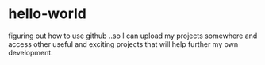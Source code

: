 # hello-world
figuring out how to use github
..so I can upload my projects somewhere and access other useful and exciting projects that will help further my own development.
